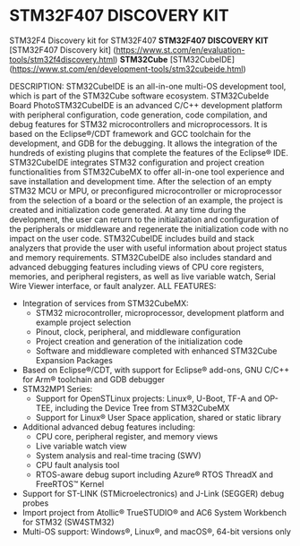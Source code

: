 # STM32F407 DISCOVERY KIT

STM32F4 Discovery kit for STM32F407
**STM32F407 DISCOVERY KIT** [STM32F407 Discovery kit] (https://www.st.com/en/evaluation-tools/stm32f4discovery.html)
**STM32Cube** [STM32CubeIDE] (https://www.st.com/en/development-tools/stm32cubeide.html) 

DESCRIPTION: STM32CubeIDE is an all-in-one multi-OS development tool, which is part of the STM32Cube software ecosystem. STM32CubeIde Board PhotoSTM32CubeIDE is an advanced C/C++ development platform with peripheral configuration, code generation, code compilation, and debug features for STM32 microcontrollers and microprocessors. It is based on the Eclipse®/CDT framework and GCC toolchain for the development, and GDB for the debugging. It allows the integration of the hundreds of existing plugins that complete the features of the Eclipse® IDE.
STM32CubeIDE integrates STM32 configuration and project creation functionalities from STM32CubeMX to offer all-in-one tool experience and save installation and development time. After the selection of an empty STM32 MCU or MPU, or preconfigured microcontroller or microprocessor from the selection of a board or the selection of an example, the project is created and initialization code generated. At any time during the development, the user can return to the initialization and configuration of the peripherals or middleware and regenerate the initialization code with no impact on the user code.
STM32CubeIDE includes build and stack analyzers that provide the user with useful information about project status and memory requirements.
STM32CubeIDE also includes standard and advanced debugging features including views of CPU core registers, memories, and peripheral registers, as well as live variable watch, Serial Wire Viewer interface, or fault analyzer.
ALL FEATURES: 
* Integration of services from STM32CubeMX:
  * STM32 microcontroller, microprocessor, development platform and example project selection
  * Pinout, clock, peripheral, and middleware configuration
  * Project creation and generation of the initialization code
  * Software and middleware completed with enhanced STM32Cube Expansion Packages
* Based on Eclipse®/CDT, with support for Eclipse® add-ons, GNU C/C++ for Arm® toolchain and GDB debugger
* STM32MP1 Series:
  * Support for OpenSTLinux projects: Linux®, U-Boot, TF-A and OP-TEE, including the Device Tree from STM32CubeMX
  * Support for Linux® User Space application, shared or static library
* Additional advanced debug features including:
  * CPU core, peripheral register, and memory views
  * Live variable watch view
  * System analysis and real-time tracing (SWV)
  * CPU fault analysis tool
  * RTOS-aware debug suport including Azure® RTOS ThreadX and FreeRTOS™ Kernel
* Support for ST-LINK (STMicroelectronics) and J-Link (SEGGER) debug probes
* Import project from Atollic® TrueSTUDIO® and AC6 System Workbench for STM32 (SW4STM32)
* Multi-OS support: Windows®, Linux®, and macOS®, 64-bit versions only


